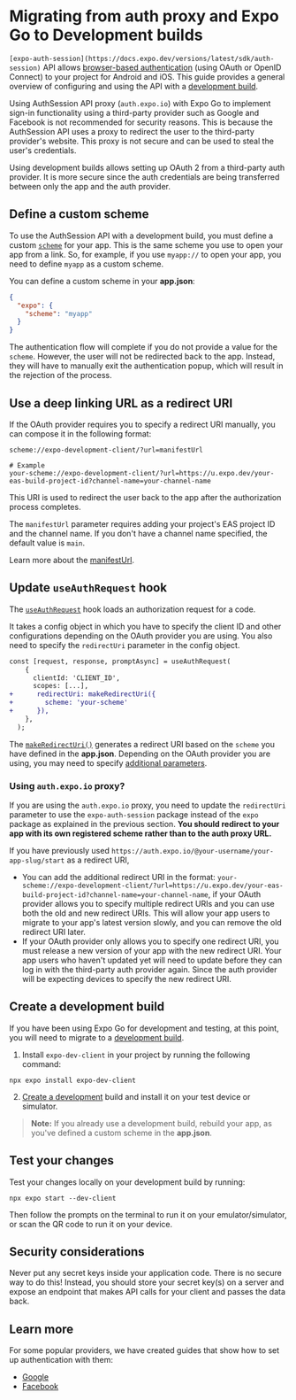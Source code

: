 # Migrating from auth proxy and Expo Go to Development builds

`[expo-auth-session](https://docs.expo.dev/versions/latest/sdk/auth-session)` API allows [browser-based authentication](https://docs.expo.dev/versions/latest/sdk/auth-session/#how-web-browser-based-authentication-flows-work) (using OAuth or OpenID Connect) to your project for Android and iOS. This guide provides a general overview of configuring and using the API with a [development build](/development/create-development-builds/).

Using AuthSession API proxy (`auth.expo.io`) with Expo Go to implement sign-in functionality using a third-party provider such as Google and Facebook is not recommended for security reasons. This is because the AuthSession API uses a proxy to redirect the user to the third-party provider's website. This proxy is not secure and can be used to steal the user's credentials.

Using development builds allows setting up OAuth 2 from a third-party auth provider. It is more secure since the auth credentials are being transferred between only the app and the auth provider.

## Define a custom scheme

To use the AuthSession API with a development build, you must define a custom [`scheme`](/versions/latest/config/app/#scheme) for your app. This is the same scheme you use to open your app from a link. So, for example, if you use `myapp://` to open your app, you need to define `myapp` as a custom scheme.

You can define a custom scheme in your **app.json**:

```json
{
  "expo": {
    "scheme": "myapp"
  }
}
```

The authentication flow will complete if you do not provide a value for the `scheme`. However, the user will not be redirected back to the app. Instead, they will have to manually exit the authentication popup, which will result in the rejection of the process.

## Use a deep linking URL as a redirect URI

If the OAuth provider requires you to specify a redirect URI manually, you can compose it in the following format:

```shell
scheme://expo-development-client/?url=manifestUrl

# Example
your-scheme://expo-development-client/?url=https://u.expo.dev/your-eas-build-project-id?channel-name=your-channel-name
```

This URI is used to redirect the user back to the app after the authorization process completes.

The `manifestUrl` parameter requires adding your project's EAS project ID and the channel name. If you don't have a channel name specified, the default value is `main`.

Learn more about the [manifestUrl](/development/development-workflows/#deep-linking-urls).

## Update `useAuthRequest` hook

The [`useAuthRequest`](https://docs.expo.dev/versions/latest/sdk/auth-session/#useauthrequestconfig-discovery) hook loads an authorization request for a code.

It takes a config object in which you have to specify the client ID and other configurations depending on the OAuth provider you are using. You also need to specify the `redirectUri` parameter in the config object.

```diff
const [request, response, promptAsync] = useAuthRequest(
    {
      clientId: 'CLIENT_ID',
      scopes: [...],
+      redirectUri: makeRedirectUri({
+        scheme: 'your-scheme'
+      }),
    },
  );
```

The [`makeRedirectUri()`](https://docs.expo.dev/versions/latest/sdk/auth-session/#authsessionmakeredirecturioptions) generates a redirect URI based on the `scheme` you have defined in the **app.json**. Depending on the OAuth provider you are using, you may need to specify [additional parameters](https://docs.expo.dev/versions/latest/sdk/auth-session/#authsessionredirecturioptions).

### Using `auth.expo.io` proxy?

If you are using the `auth.expo.io` proxy, you need to update the `redirectUri` parameter to use the `expo-auth-session` package instead of the `expo` package as explained in the previous section. **You should redirect to your app with its own registered scheme rather than to the auth proxy URL.**

If you have previously used `https://auth.expo.io/@your-username/your-app-slug/start` as a redirect URI,

- You can add the additional redirect URI in the format: `your-scheme://expo-development-client/?url=https://u.expo.dev/your-eas-build-project-id?channel-name=your-channel-name`, if your OAuth provider allows you to specify multiple redirect URIs and you can use both the old and new redirect URIs. This will allow your app users to migrate to your app's latest version slowly, and you can remove the old redirect URI later.
- If your OAuth provider only allows you to specify one redirect URI, you must release a new version of your app with the new redirect URI. Your app users who haven't updated yet will need to update before they can log in with the third-party auth provider again. Since the auth provider will be expecting devices to specify the new redirect URI.

## Create a development build

If you have been using Expo Go for development and testing, at this point, you will need to migrate to a [development build](https://docs.expo.dev/development/introduction/).

1. Install `expo-dev-client` in your project by running the following command:

```shell
npx expo install expo-dev-client
```

2. [Create a development](https://docs.expo.dev/development/create-development-builds/) build and install it on your test device or simulator.

> **Note:** If you already use a development build, rebuild your app, as you've defined a custom scheme in the **app.json**.

## Test your changes

Test your changes locally on your development build by running:

```shell
npx expo start --dev-client
```

Then follow the prompts on the terminal to run it on your emulator/simulator, or scan the QR code to run it on your device.

## Security considerations

Never put any secret keys inside your application code. There is no secure way to do this! Instead, you should store your secret key(s) on a server and expose an endpoint that makes API calls for your client and passes the data back.

## Learn more

For some popular providers, we have created guides that show how to set up authentication with them:

- [Google]()
- [Facebook]()
